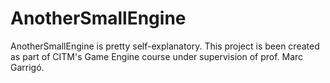 # AnotherSmallEngine
AnotherSmallEngine is pretty self-explanatory. This project is been created as part of CITM's Game Engine course under supervision of prof. Marc Garrigó.
